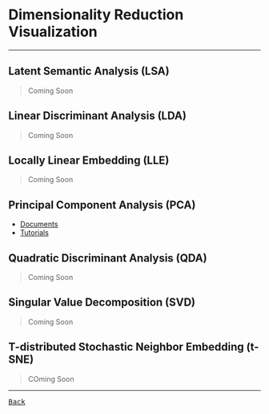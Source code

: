 # Dimensionality Reduction Visualization

---

## Latent Semantic Analysis (LSA)

> Coming Soon

## Linear Discriminant Analysis (LDA)

> Coming Soon

## Locally Linear Embedding (LLE)

> Coming Soon

<h2 title="
- Reduce correlated features.
- Improve performance.
- Reduce overfitting.
Bad:
- Principal components are less interpretable.
- Information loss.
- Must standardize databefore implementing PCA.
"> Principal Component Analysis (PCA) </h2>

- [Documents](./PCA/Documents.md)
- [Tutorials](./PCA/Tutorials.md)

## Quadratic Discriminant Analysis (QDA)

> Coming Soon

## Singular Value Decomposition (SVD)

> Coming Soon

## T-distributed Stochastic Neighbor Embedding (t-SNE)

> COming Soon

---

[<kbd> Back </kbd>](./../readme.md)
